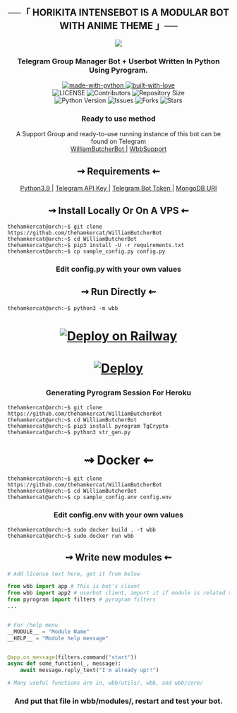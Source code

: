 <h2 align="center">
    ──「 HORIKITA INTENSEBOT IS A MODULAR BOT WITH ANIME THEME 」──
</h2>

<p align="center">
  <img src="https://telegra.ph/file/1ec8e41e8cf0c7f3c345c.jpg">
</p>

<h3 align="center"> 
    Telegram Group Manager Bot + Userbot Written In Python Using Pyrogram.
</h3>

<p align="center">
    <a href="https://python.org">
        <img src="http://forthebadge.com/images/badges/made-with-python.svg" alt="made-with-python">
    </a>
    <a href="https://GitHub.com/TheHamkerCat">
        <img src="http://ForTheBadge.com/images/badges/built-with-love.svg" alt="built-with-love">
    </a> <br>
    <img src="https://img.shields.io/github/license/thehamkercat/WilliamButcherBot?style=for-the-badge&logo=appveyor" alt="LICENSE">
    <img src="https://img.shields.io/github/contributors/thehamkercat/WilliamButcherBot?style=for-the-badge&logo=appveyor" alt="Contributors">
    <img src="https://img.shields.io/github/repo-size/thehamkercat/WilliamButcherBot?style=for-the-badge&logo=appveyor" alt="Repository Size"> <br>
    <img src="https://img.shields.io/badge/python-3.9-green?style=for-the-badge&logo=appveyor" alt="Python Version">
    <img src="https://img.shields.io/github/issues/thehamkercat/WilliamButcherBot?style=for-the-badge&logo=appveyor" alt="Issues">
    <img src="https://img.shields.io/github/forks/thehamkercat/WilliamButcherBot?style=for-the-badge&logo=appveyor" alt="Forks">
    <img src="https://img.shields.io/github/stars/thehamkercat/WilliamButcherBot?style=for-the-badge&logo=appveyor" alt="Stars">
</p>

<h3 align="center"> 
    Ready to use method
</h3>

<p align="center">
    A Support Group and ready-to-use running instance of this bot can be found on Telegram <br>
    <a href="https://t.me/WilliamButcherBot"> WilliamButcherBot </a> | 
    <a href="https://t.me/wbbsupport"> WbbSupport </a>
</p>

<h2 align="center"> 
   ⇝ Requirements ⇜
</h2>

<p align="center">
    <a href="https://www.python.org/downloads/release/python-390/"> Python3.9 </a> |
    <a href="https://docs.pyrogram.org/intro/setup#api-keys"> Telegram API Key </a> |
    <a href="https://t.me/botfather"> Telegram Bot Token </a> | 
    <a href="https://telegra.ph/How-To-get-Mongodb-URI-04-06"> MongoDB URI </a>
</p>

<h2 align="center"> 
   ⇝ Install Locally Or On A VPS ⇜
</h2>

```console
thehamkercat@arch:~$ git clone https://github.com/thehamkercat/WilliamButcherBot
thehamkercat@arch:~$ cd WilliamButcherBot
thehamkercat@arch:~$ pip3 install -U -r requirements.txt
thehamkercat@arch:~$ cp sample_config.py config.py
```
 
<h3 align="center"> 
    Edit <b>config.py</b> with your own values
</h3>

<h2 align="center"> 
   ⇝ Run Directly ⇜
</h2>

```console
thehamkercat@arch:~$ python3 -m wbb
```
<h1>
    <p align="center">
        <a href="https://railway.app/new/template?template=https%3A%2F%2Fgithub.com%2FTheHamkerCat%2FWilliamButcherBot&plugins=mongodb&envs=BOT_TOKEN%2CAPI_ID%2CAPI_HASH%2CSESSION_STRING%2CSUDO_USERS_ID%2CLOG_GROUP_ID%2CGBAN_LOG_GROUP_ID%2CWELCOME_DELAY_KICK_SEC%2CARQ_API_URL%2CMESSAGE_DUMP_CHAT%2CARQ_API_KEY%2CLOG_MENTIONS%2CUSERBOT_PREFIX%2CRSS_DELAY%2CPM_PERMIT&optionalEnvs=SESSION_STRING%2CUSERBOT_PREFIX&BOT_TOKENDesc=Obtain+a+Telegram+bot+token+by+contacting+%40BotFather&API_IDDesc=API_ID+of+your+Telegram+Account+my.telegram.org%2Fapps&API_HASHDesc=API_HASH+of+your+Telegram+Account+my.telegram.org%2Fapps&SESSION_STRINGDesc=Need+for+Userbot+Module+So+u+can+execute+.sh+%26+.l+cmd&SUDO_USERS_IDDesc=Sudo+users+have+full+access+to+everythin%2C+don%27t+trust+anyone...+ex%3A-+123456+654311+123456&LOG_GROUP_IDDesc=For+logs+channel+to+note+down+important+bot+level+events%2C+recommend+to+make+this+public.+ex%3A+%27-123456%27&GBAN_LOG_GROUP_IDDesc=gban+logs.+ex%3A+%27-123456%27&WELCOME_DELAY_KICK_SECDesc=Welcome+Delay+Kick+Sec&ARQ_API_URLDesc=For+Music+Downloading+And+Many+More+Things...+Don%27t+change+this+value&MESSAGE_DUMP_CHATDesc=Chat_id+of+the+group+where+useless+things+will+go&ARQ_API_KEYDesc=Get+this+from+%40ARQRobot.&LOG_MENTIONSDesc=Fill+1+to+turn+this+on%2C+or+0+to+turn+it+off.&USERBOT_PREFIXDesc=Userbot+command+prefix%2C+Leave+it+empty+if+you+don%27t+know+what+that+is.&RSS_DELAYDesc=Delay+in+which+RSS+will+send+updates+in+chat&PM_PERMITDesc=Pm+permit%2C+fill+1+to+enable+or+0+to+disable+it.&WELCOME_DELAY_KICK_SECDefault=300&ARQ_API_URLDefault=https%3A%2F%2Fthearq.tech&LOG_MENTIONSDefault=1&RSS_DELAYDefault=300&PM_PERMITDefault=1&referralCode=QLc1H6">
            <img src="https://railway.app/button.svg" alt="Deploy on Railway">
        </a>
    </p>
</h1>

<h1>
    <p align="center">
        <a href="https://heroku.com/deploy?template=https://github.com/ParijatYT/HorikitaIntenseBot">
            <img src="https://www.herokucdn.com/deploy/button.svg" alt="Deploy">
        </a>
    </p>
</h1>

<h3 align="center"> 
   Generating Pyrogram Session For Heroku
</h3>

```console
thehamkercat@arch:~$ git clone https://github.com/thehamkercat/WilliamButcherBot
thehamkercat@arch:~$ cd WilliamButcherBot
thehamkercat@arch:~$ pip3 install pyrogram TgCrypto
thehamkercat@arch:~$ python3 str_gen.py
```

<h1 align="center"> 
   ⇝ Docker ⇜
</h1>

```console
thehamkercat@arch:~$ git clone https://github.com/thehamkercat/WilliamButcherBot
thehamkercat@arch:~$ cd WilliamButcherBot
thehamkercat@arch:~$ cp sample_config.env config.env
```

<h3 align="center"> 
    Edit <b> config.env </b> with your own values
</h3>

```console
thehamkercat@arch:~$ sudo docker build . -t wbb
thehamkercat@arch:~$ sudo docker run wbb
```

<h2 align="center"> 
   ⇝ Write new modules ⇜
</h2>

```py
# Add license text here, get it from below

from wbb import app # This is bot's client
from wbb import app2 # userbot client, import it if module is related to userbot
from pyrogram import filters # pyrogram filters
...


# For /help menu
__MODULE__ = "Module Name"
__HELP__ = "Module help message"


@app.on_message(filters.command("start"))
async def some_function(_, message):
    await message.reply_text("I'm already up!!")

# Many useful functions are in, wbb/utils/, wbb, and wbb/core/
```

<h3 align="center"> 
   And put that file in wbb/modules/, restart and test your bot.
</h3>
